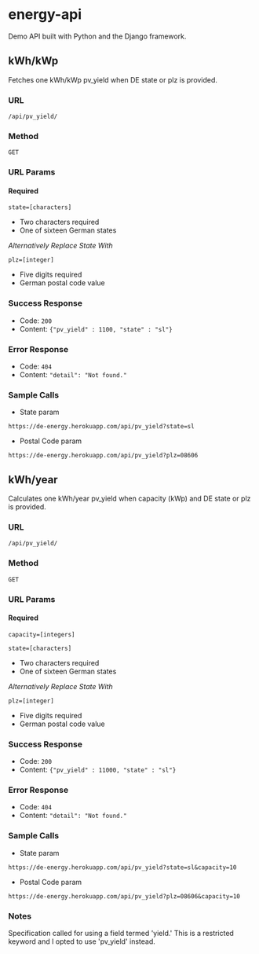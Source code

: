 # energy-api

Demo API built with Python and the Django framework.

**kWh/kWp**
----
Fetches one kWh/kWp pv_yield when DE state or plz is provided.

### URL

`/api/pv_yield/`

### Method

`GET`

### URL Params

#### Required

`state=[characters]`

- Two characters required
- One of sixteen German states

*Alternatively Replace State With*

`plz=[integer]`

- Five digits required
- German postal code value

### Success Response

- Code: `200`
- Content: `{"pv_yield" : 1100, "state" : "sl"}`

### Error Response

- Code: `404`
- Content: `"detail": "Not found."`

### Sample Calls

- State param

`https://de-energy.herokuapp.com/api/pv_yield?state=sl`

- Postal Code param

`https://de-energy.herokuapp.com/api/pv_yield?plz=08606`

**kWh/year**
----
Calculates one kWh/year pv_yield when capacity (kWp) and DE state or plz is provided.

### URL

`/api/pv_yield/`

### Method

`GET`

### URL Params

#### Required

`capacity=[integers]`

`state=[characters]`

- Two characters required
- One of sixteen German states

*Alternatively Replace State With*

`plz=[integer]`

- Five digits required
- German postal code value

### Success Response

- Code: `200`
- Content: `{"pv_yield" : 11000, "state" : "sl"}`

### Error Response

- Code: `404`
- Content: `"detail": "Not found."`

### Sample Calls

- State param

`https://de-energy.herokuapp.com/api/pv_yield?state=sl&capacity=10`

- Postal Code param

`https://de-energy.herokuapp.com/api/pv_yield?plz=08606&capacity=10`

### Notes

Specification called for using a field termed 'yield.' This is a restricted keyword and I opted to use 'pv_yield' instead.
